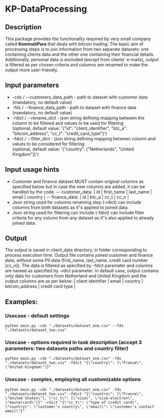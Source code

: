 # KP-DataProcessing

## Description
This package provides the functionality required by very small company called **KommatiPara** that deals with bitcoin trading. The basic aim of processing steps is to join information from two separate datasets: one containing clients data and the other one containing their financial details. Additionally, personal data is excluded  (except from clients\' e-mails), output is filtered as per chosen criteria and columns are renamed to make the output more user-friendly.
## Input parameters
- -cds / --customers_data_path - path to dataset with customer data
(mandatory, no default value)
- -fds / --finance_data_path - path to dataset with finance data
(mandatory, no default value)
- -rdict / --rename_dict - json string defining mapping between the column to be filtered and values to be used for filtering\
(optional, default value: '{\"id\": \"client_identifier\", \"btc_a\": \"bitcoin_address\", \"cc_t\": \"credit_card_type\"}')
- -fdict / --filter_dict - json string defining mapping between column and values to be considered for filtering\
(optional, default value: '{\"country\": [\"Netherlands\", \"United Kingdom\"]}')

## Input usage hints
- Customer and finance dataset MUST contain original columns as specified below but in case the new columns are added, it can be handled by the code.
-- customer_data:
| id | first_name | last_name | email | country |
-- finance_data:
| id | btc_a | cc_t | cc_n |
- Json string used for columns renaming step (-rdict) can include columns from both datasets as it\"s applied to joined data.
- Json string used for filtering can include (-fdict) can include filter criteria for any column from any dataset as it\"s also applied to already joined data.

## Output
The output is saved in client_data directory, in folder corresponding to process execution time. Output file contains joined customer and finance data, without some PII data (first_name, last_name, credit card number [cc_n]). The data is filtered as specified by -fdict parameter and columns are named as specified by -rdict parameter. In default case, output contains only data for customers from Netherland and United Kingdom and the output columns are as per below:
| client identifier | email | country | bitcoin_address | credit card type |


## Examples:
### Usecase - default settings
```
python main.py -cds "./datasets/dataset_one.csv" --fds "./datasets/dataset_two.csv"
```

### Usecase - options required in task description (accept 3 parameters: two datasets paths and country filter)
```
python main.py -cds "./datasets/dataset_one.csv" -fds "./datasets/dataset_two.csv" -fdict "{\"country\": [\"France\", \"United Kingdom\"]}"
```

### Usecase - complex, employing all customizable options
```
python main.py -cds "./datasets/dataset_one.csv" -fds "./datasets/dataset_two.csv" -fdict "{\"country\": [\"France\", \"United States\"], \"cc_t\": [\"visa\", \"visa-electron\", \"mastercard\"]}" -rdict "{\"cc_t\": \"type of credit card\", \"country\": \"customer's country\", \"email\": \"customer's contact email\"}"
```
